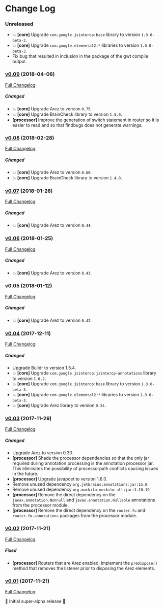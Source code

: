 # Change Log

### Unreleased

* 💥 **\[core\]** Upgrade `com.google.jsinterop:base` library to version `1.0.0-beta-3`.
* 💥 **\[core\]** Upgrade `com.google.elemental2:*` libraries to version `1.0.0-beta-3`.
* Fix bug that resulted in inclusion in the package of the gwt compile output.

### [v0.09](https://github.com/realityforge/router-fu/tree/v0.09) (2018-04-06)
[Full Changelog](https://github.com/realityforge/router-fu/compare/v0.08...v0.09)

##### Changed
* 💥 **\[core\]** Upgrade Arez to version `0.75`.
* 💥 **\[core\]** Upgrade BrainCheck library to version `1.5.0`.
* **\[processor\]** Improve the generation of switch statement in router so it is easier to read and
  so that findbugs does not generate warnings.

### [v0.08](https://github.com/realityforge/router-fu/tree/v0.08) (2018-02-28)
[Full Changelog](https://github.com/realityforge/router-fu/compare/v0.07...v0.08)

##### Changed
* 💥 **\[core\]** Upgrade Arez to version `0.60`.
* 💥 **\[core\]** Upgrade BrainCheck library to version `1.4.0`.

### [v0.07](https://github.com/realityforge/router-fu/tree/v0.07) (2018-01-26)
[Full Changelog](https://github.com/realityforge/router-fu/compare/v0.06...v0.07)

##### Changed
* 💥 **\[core\]** Upgrade Arez to version `0.44`.

### [v0.06](https://github.com/realityforge/router-fu/tree/v0.06) (2018-01-25)
[Full Changelog](https://github.com/realityforge/router-fu/compare/v0.05...v0.06)

##### Changed
* 💥 **\[core\]** Upgrade Arez to version `0.43`.

### [v0.05](https://github.com/realityforge/router-fu/tree/v0.05) (2018-01-12)
[Full Changelog](https://github.com/realityforge/router-fu/compare/v0.04...v0.05)

##### Changed
* 💥 **\[core\]** Upgrade Arez to version `0.42`.

### [v0.04](https://github.com/realityforge/router-fu/tree/v0.04) (2017-12-11)
[Full Changelog](https://github.com/realityforge/router-fu/compare/v0.03...v0.04)

##### Changed
* Upgrade Buildr to version 1.5.4.
* 💥 **\[core\]** Upgrade `com.google.jsinterop:jsinterop-annotations` library to version `1.0.2`.
* 💥 **\[core\]** Upgrade `com.google.jsinterop:base` library to version `1.0.0-beta-3`.
* 💥 **\[core\]** Upgrade `com.google.elemental2:*` libraries to version `1.0.0-beta-3`.
* 💥 **\[core\]** Upgrade Arez library to version `0.34`.

### [v0.03](https://github.com/realityforge/router-fu/tree/v0.03) (2017-11-29)
[Full Changelog](https://github.com/realityforge/router-fu/compare/v0.02...v0.03)

##### Changed
* Upgrade Arez to version 0.30.
* **\[processor\]** Shade the processor dependencies so that the only jar required during annotation processing
  is the annotation processor jar. This eliminates the possibility of processorpath conflicts causing issues in
  the future.
* **\[processor\]** Upgrade javapoet to version 1.8.0.
* Remove unused dependency `org.jetbrains:annotations:jar:15.0`
* Remove unused dependency `org.mockito:mockito-all:jar:1.10.19`
* **\[processor\]** Remove the direct dependency on the `javax.annotation.Nonnull` and
  `javax.annotation.Nullable` annotations from the processor module.
* **\[processor\]** Remove the direct dependency on the `router.fu` and `router.fu.annotations` packages from the
  processor module.

### [v0.02](https://github.com/realityforge/router-fu/tree/v0.02) (2017-11-21)
[Full Changelog](https://github.com/realityforge/router-fu/compare/v0.01...v0.02)

##### Fixed
* **\[processor\]** Routers that are Arez enabled, implement the `preDispose()` method that removes the listener
  prior to disposing the Arez elements.

### [v0.01](https://github.com/realityforge/router-fu/tree/v0.01) (2017-11-21)
[Full Changelog](https://github.com/realityforge/router-fu/compare/16c08581b5f53aee939383cccd04a9c12c00384e...v0.01)

 ‎🎉	Initial super-alpha release ‎🎉.
